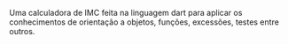 Uma calculadora de IMC feita na linguagem dart para aplicar os conhecimentos de orientação a objetos, funções, excessões, testes entre outros.
